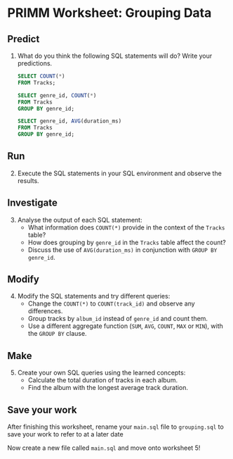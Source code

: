 # PRIMM Worksheet: Grouping Data

## Predict

1. What do you think the following SQL statements will do? Write your predictions.

   ```SQL
   SELECT COUNT(*)
   FROM Tracks;
   ```

   ```SQL
   SELECT genre_id, COUNT(*)
   FROM Tracks 
   GROUP BY genre_id;
   ```

   ```SQL
   SELECT genre_id, AVG(duration_ms)
   FROM Tracks 
   GROUP BY genre_id;
   ```
   
## Run

2. Execute the SQL statements in your SQL environment and observe the results.

## Investigate

3. Analyse the output of each SQL statement:
   - What information does `COUNT(*)` provide in the context of the `Tracks` table?
   - How does grouping by `genre_id` in the `Tracks` table affect the count?
   - Discuss the use of `AVG(duration_ms)` in conjunction with `GROUP BY genre_id`.

## Modify

4. Modify the SQL statements and try different queries:
   - Change the `COUNT(*)` to `COUNT(track_id)` and observe any differences.
   - Group tracks by `album_id` instead of `genre_id` and count them.
   - Use a different aggregate function (`SUM`, `AVG`, `COUNT`, `MAX` or `MIN`), with the `GROUP BY` clause.

## Make

5. Create your own SQL queries using the learned concepts:
   - Calculate the total duration of tracks in each album.
   - Find the album with the longest average track duration.

## Save your work
After finishing this worksheet, rename your `main.sql` file to `grouping.sql` to save your work to refer to at a later date

Now create a new file called `main.sql` and move onto worksheet 5!
